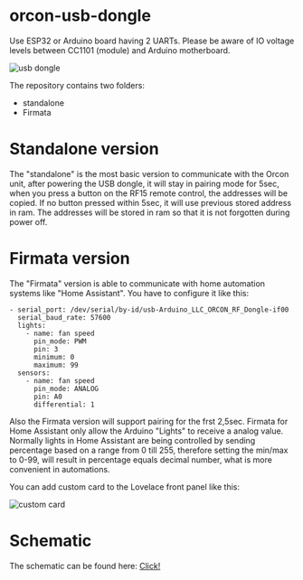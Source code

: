 # orcon-usb-dongle
Use ESP32 or Arduino board having 2 UARTs. Please be aware of IO voltage levels between CC1101 (module) and Arduino motherboard.

![usb dongle](https://github.com/Marcelh1/orcon-usb-dongle/blob/main/3DModel.png)

The repository contains two folders:
- standalone
- Firmata

# Standalone version
The "standalone" is the most basic version to communicate with the Orcon unit, after powering the USB dongle, it will stay in pairing mode for 5sec, when you press a button on the RF15 remote control, the addresses will be copied. If no button pressed within 5sec, it will use previous stored address in ram. The addresses will be stored in ram so that it is not forgotten during power off.

# Firmata version
The "Firmata" version is able to communicate with home automation systems like "Home Assistant". You have to configure it like this:
```
- serial_port: /dev/serial/by-id/usb-Arduino_LLC_ORCON_RF_Dongle-if00
  serial_baud_rate: 57600
  lights:
    - name: fan speed
      pin_mode: PWM
      pin: 3
      minimum: 0
      maximum: 99
  sensors:
    - name: fan speed
      pin_mode: ANALOG
      pin: A0
      differential: 1
```

Also the Firmata version will support pairing for the frst 2,5sec. Firmata for Home Assistant only allow the Arduino "Lights" to receive a analog value. Normally lights in Home Assistant are being controlled by sending percentage based on a range from 0 till 255, therefore setting the min/max to 0-99, will result in percentage equals decimal number, what is more convenient in automations.

You can add custom card to the Lovelace front panel like this:

![custom card](https://tweakers.net/i/92_YFrTlCgnYt5MYhOnoPeuxj60=/full-fit-in/4000x4000/filters:no_upscale():fill(white):strip_exif()/f/image/rBX8e7hh46UIrR00872p1JKJ.png?f=user_large)

# Schematic
The schematic can be found here: [Click!](https://github.com/Marcelh1/orcon-usb-dongle/blob/main/Schematic%20USB%20Dongle.pdf)

